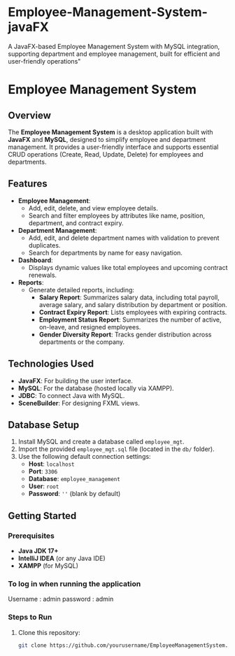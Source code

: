 # Employee-Management-System-javaFX
A JavaFX-based Employee Management System with MySQL integration, supporting department and employee management, built for efficient and user-friendly operations"
# Employee Management System

## Overview
The **Employee Management System** is a desktop application built with **JavaFX** and **MySQL**, designed to simplify employee and department management. It provides a user-friendly interface and supports essential CRUD operations (Create, Read, Update, Delete) for employees and departments.

## Features
- **Employee Management**:
  - Add, edit, delete, and view employee details.
  - Search and filter employees by attributes like name, position, department, and contract expiry.
- **Department Management**:
  - Add, edit, and delete department names with validation to prevent duplicates.
  - Search for departments by name for easy navigation.
- **Dashboard**:
  - Displays dynamic values like total employees and upcoming contract renewals.
- **Reports**:
  - Generate detailed reports, including:
    - **Salary Report**: Summarizes salary data, including total payroll, average salary, and salary distribution by department or position.
    - **Contract Expiry Report**: Lists employees with expiring contracts.
    - **Employment Status Report**: Summarizes the number of active, on-leave, and resigned employees.
    - **Gender Diversity Report**: Tracks gender distribution across departments or the company.

## Technologies Used
- **JavaFX**: For building the user interface.
- **MySQL**: For the database (hosted locally via XAMPP).
- **JDBC**: To connect Java with MySQL.
- **SceneBuilder**: For designing FXML views.

## Database Setup
1. Install MySQL and create a database called `employee_mgt`.
2. Import the provided `employee_mgt.sql` file (located in the `db/` folder).
3. Use the following default connection settings:
   - **Host**: `localhost`
   - **Port**: `3306`
   - **Database**: `employee_management`
   - **User**: `root`
   - **Password**: `''` (blank by default)

## Getting Started
### Prerequisites
- **Java JDK 17+**
- **IntelliJ IDEA** (or any Java IDE)
- **XAMPP** (for MySQL)

### To log in when running the application
Username : admin
password : admin

### Steps to Run
1. Clone this repository:
   ```bash
   git clone https://github.com/yourusername/EmployeeManagementSystem.git



